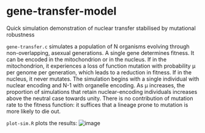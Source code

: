 # gene-transfer-model
Quick simulation demonstration of nuclear transfer stabilised by mutational robustness

`gene-transfer.c` simulates a population of N organisms evolving through non-overlapping, asexual generations. A single gene determines fitness. It can be encoded in the mitochondrion or in the nucleus. If in the mitochondrion, it experiences a loss of function mutation with probability μ per genome per generation, which leads to a reduction in fitness. If in the nucleus, it never mutates. The simulation begins with a single individual with nuclear encoding and N-1 with organelle encoding. As μ increases, the proportion of simulations that retain nuclear-encoding individuals increases above the neutral case towards unity. There is no contribution of mutation rate to the fitness function: it suffices that a lineage prone to mutation is more likely to die out.

`plot-sim.R` plots the results:
![image](https://github.com/StochasticBiology/gene-transfer-model/assets/50171196/bec1d410-3b8b-4d46-9e6f-b6f5efea0ce0)
